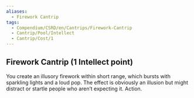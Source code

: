 ```yaml
---
aliases:
  - Firework Cantrip
tags:
  - Compendium/CSRD/en/Cantrips/Firework-Cantrip
  - Cantrip/Pool/Intellect
  - Cantrip/Cost/1
---
```

  
## Firework Cantrip  (1 Intellect point)  
You create an illusory firework within short range, which bursts with sparkling lights and a loud pop. The effect is obviously an illusion but might distract or startle people who aren’t expecting it. Action.  
  
  
